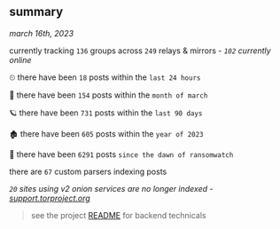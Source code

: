 
## summary
_march 16th, 2023_

currently tracking `136` groups across `249` relays & mirrors - _`102` currently online_

⏲ there have been `18` posts within the `last 24 hours`

🦈 there have been `154` posts within the `month of march`

🪐 there have been `731` posts within the `last 90 days`

🏚 there have been `605` posts within the `year of 2023`

🦕 there have been `6291` posts `since the dawn of ransomwatch`

there are `67` custom parsers indexing posts

_`20` sites using v2 onion services are no longer indexed - [support.torproject.org](https://support.torproject.org/onionservices/v2-deprecation/)_

> see the project [README](https://github.com/joshhighet/ransomwatch#ransomwatch--) for backend technicals
